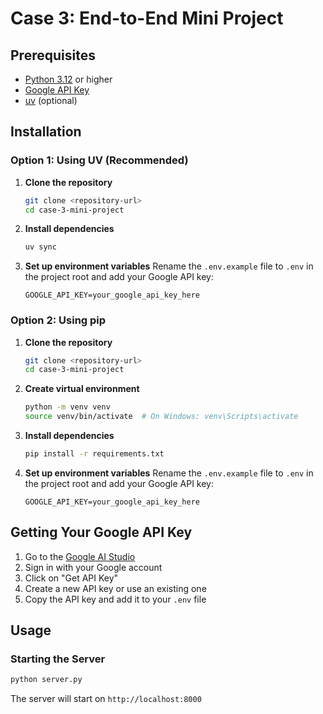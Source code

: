# Case 3: End-to-End Mini Project

## Prerequisites

- [Python 3.12](https://www.python.org/downloads/) or higher
- [Google API Key](https://aistudio.google.com/)
- [uv](https://docs.astral.sh/uv/getting-started/installation/) (optional)

## Installation

### Option 1: Using UV (Recommended)

1. **Clone the repository**

   ```bash
   git clone <repository-url>
   cd case-3-mini-project
   ```

2. **Install dependencies**

   ```bash
   uv sync
   ```

3. **Set up environment variables**
   Rename the `.env.example` file to `.env` in the project root and add your Google API key:
   ```env
   GOOGLE_API_KEY=your_google_api_key_here
   ```

### Option 2: Using pip

1. **Clone the repository**

   ```bash
   git clone <repository-url>
   cd case-3-mini-project
   ```

2. **Create virtual environment**

   ```bash
   python -m venv venv
   source venv/bin/activate  # On Windows: venv\Scripts\activate
   ```

3. **Install dependencies**

   ```bash
   pip install -r requirements.txt
   ```

4. **Set up environment variables**
   Rename the `.env.example` file to `.env` in the project root and add your Google API key:
   ```env
   GOOGLE_API_KEY=your_google_api_key_here
   ```

## Getting Your Google API Key

1. Go to the [Google AI Studio](https://aistudio.google.com/)
2. Sign in with your Google account
3. Click on "Get API Key"
4. Create a new API key or use an existing one
5. Copy the API key and add it to your `.env` file

## Usage

### Starting the Server

```bash
python server.py
```

The server will start on `http://localhost:8000`
